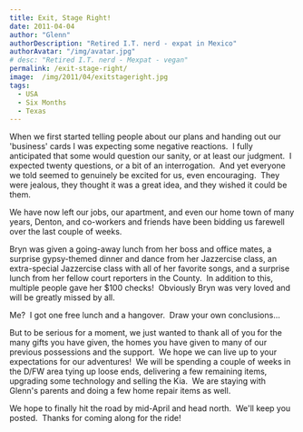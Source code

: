 ```yaml
---
title: Exit, Stage Right!
date: 2011-04-04
author: "Glenn"
authorDescription: "Retired I.T. nerd - expat in Mexico"
authorAvatar: "/img/avatar.jpg"
# desc: "Retired I.T. nerd - Mexpat - vegan"
permalink: /exit-stage-right/
image:  /img/2011/04/exitstageright.jpg
tags:
  - USA
  - Six Months 
  - Texas
---
```

When we first started telling people about our plans and handing out our 'business' cards I was expecting some negative reactions.  I fully anticipated that some would question our sanity, or at least our judgment.  I expected twenty questions, or a bit of an interrogation.  And yet everyone we told seemed to genuinely be excited for us, even encouraging.  They were jealous, they thought it was a great idea, and they wished it could be them.

We have now left our jobs, our apartment, and even our home town of many years, Denton, and co-workers and friends have been bidding us farewell over the last couple of weeks.

Bryn was given a going-away lunch from her boss and office mates, a surprise gypsy-themed dinner and dance from her Jazzercise class, an extra-special Jazzercise class with all of her favorite songs, and a surprise lunch from her fellow court reporters in the County.  In addition to this, multiple people gave her $100 checks!  Obviously Bryn was very loved and will be greatly missed by all.

Me?  I got one free lunch and a hangover.  Draw your own conclusions...

But to be serious for a moment, we just wanted to thank all of you for the many gifts you have given, the homes you have given to many of our previous possessions and the support.  We hope we can live up to your expectations for our adventures!  We will be spending a couple of weeks in the D/FW area tying up loose ends, delivering a few remaining items, upgrading some technology and selling the Kia.  We are staying with Glenn's parents and doing a few home repair items as well.

We hope to finally hit the road by mid-April and head north.  We'll keep you posted.  Thanks for coming along for the ride!
